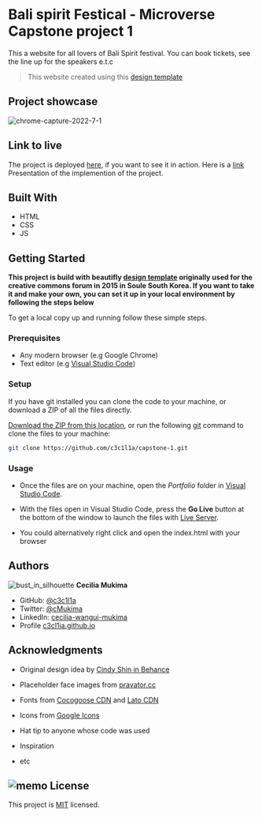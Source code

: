 
# Bali spirit Festical - Microverse Capstone project 1
This a website for all lovers of Bali Spirit festival. You can book tickets, see the line up for the speakers e.t.c
> This website created using this [design template](https://www.behance.net/gallery/29845175/CC-Global-Summit-2015) 

## Project showcase
![chrome-capture-2022-7-1](https://user-images.githubusercontent.com/8858461/182110497-f68fa1b1-3760-4e88-9daf-9989589da19d.gif)


## Link to live 
The project is deployed [here](https://c3c1l1a.github.io/capstone-1/), if you want to see it in action.
Here is a [link](https://drive.google.com/file/d/1614QUw6ersZwe764N8aZlOOqJO4rfMLT/view?usp=sharing) Presentation of the implemention of the project. 

## [](https://github.com/c3c1l1a/c3c1l1a.github.io#built-with)Built With
-   HTML
-   CSS
-   JS

## [](https://github.com/c3c1l1a/c3c1l1a.github.io#getting-started)Getting Started

**This  project is build with beautifly [design template](https://www.behance.net/gallery/29845175/CC-Global-Summit-2015) originally used for the creative commons forum in 2015 in Soule South Korea.  If you want to take it and make your own, you can set it up in your local environment by following the steps below**

To get a local copy up and running follow these simple steps.

### [](https://github.com/c3c1l1a/c3c1l1a.github.io#prerequisites)Prerequisites

-   Any modern browser (e.g Google Chrome)
-   Text editor (e.g [Visual Studio Code](https://code.visualstudio.com/))

### [](https://github.com/c3c1l1a/c3c1l1a.github.io#setup)Setup

If you have git installed you can clone the code to your machine, or download a ZIP of all the files directly.

[Download the ZIP from this location](https://github.com/c3c1l1a/capstone-1/archive/refs/heads/main.zip), or run the following [git](https://git-scm.com/downloads) command to clone the files to your machine:

```bash
git clone https://github.com/c3c1l1a/capstone-1.git
```

### [](https://github.com/c3c1l1a/c3c1l1a.github.io#usage)Usage

-   Once the files are on your machine, open the _Portfolio_ folder in [Visual Studio Code](https://code.visualstudio.com/).
    
-   With the files open in Visual Studio Code, press the **Go Live** button at the bottom of the window to launch the files with [Live Server](https://marketplace.visualstudio.com/items?itemName=ritwickdey.LiveServer).
    
-   You could alternatively right click and open the index.html with your browser
    

## [](https://github.com/c3c1l1a/c3c1l1a.github.io#authors)Authors

![bust_in_silhouette](https://github.githubassets.com/images/icons/emoji/unicode/1f464.png) **Cecilia Mukima**

-   GitHub: [@c3c1l1a](https://github.com/c3c1l1a/)
-   Twitter: [@cMukima](https://twitter.com/CMukima)
-   LinkedIn: [cecilia-wangui-mukima](https://linkedin.com/in/linkedinhandle)
-   Profile [c3cl1ia.github.io](https://c3c1l1a.github.io/)

## [](https://github.com/c3c1l1a/c3c1l1a.github.io#acknowledgments)Acknowledgments
- Original design idea by [Cindy Shin in Behance](https://www.behance.net/adagio07)
- Placeholder face images from [pravator.cc](https://pravatar.cc)
- Fonts from [Cocogoose CDN](https://fonts.cdnfonts.com/css/cocogoose) and [Lato CDN](https://fonts.cdnfonts.com/css/lato)
- Icons from [Google Icons](https://fonts.google.com/icons)


-   Hat tip to anyone whose code was used
-   Inspiration
-   etc

## [](https://github.com/c3c1l1a/c3c1l1a.github.io#-license)![memo](https://github.githubassets.com/images/icons/emoji/unicode/1f4dd.png) License

This project is [MIT](https://github.com/c3c1l1a/c3c1l1a.github.io/blob/main/MIT.md) licensed.

